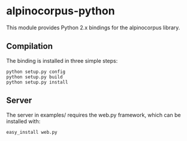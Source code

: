 # alpinocorpus-python

This module provides Python 2.x bindings for the alpinocorpus library.

## Compilation

The binding is installed in three simple steps:

~~~
python setup.py config
python setup.py build
python setup.py install
~~~

## Server

The server in examples/ requires the web.py framework, which can be
installed with:

~~~
easy_install web.py
~~~
